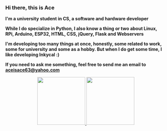 ### Hi there, this is Ace

**I'm a university student in CS, a software and hardware developer**

**While I do specialize in Python, I also know a thing or two about Linux, RPi, Arduino, ESP32, HTML, CSS, jQuery, Flask and Webservers**

**I'm developing too many things at once, honestly, some related to work, some for university and some as a hobby. But when I do get some time, I like developing Inkycal :)**

**If you need to ask me something, feel free to send me an email to aceisace63@yahoo.com**

  
<div align="center">
<a href="https://github.com/aceisace">
  <img src="https://github-readme-stats.vercel.app/api?username=aceisace&count_private=true&show_icons=true&bg_color=30,e96443,904e95&title_color=fff&text_color=fff" height="150px"/>
</a>
<a href="https://github.com/aceisace">
  <img src="https://github-readme-stats.vercel.app/api/top-langs/?username=aceisace&layout=compact&bg_color=30,e96443,904e95&title_color=fff&text_color=fff" height="150px"/>
</a>
<div>
